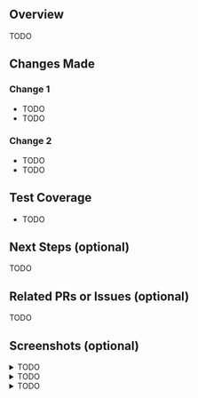 ## Overview

TODO

## Changes Made

### Change 1

- TODO
- TODO

### Change 2

- TODO
- TODO

## Test Coverage

- TODO

## Next Steps (optional)

TODO

## Related PRs or Issues (optional)

TODO

## Screenshots (optional)

<!-- use the following for videos -->
<details>
  <summary>TODO</summary>
  <table>
    <tr>
      <td>Before</td>
      <td>After</td>
    </tr>
  <tr>
    <td><video src="enterurlhere" type="video/mp4"></td>
    <td><video src="enterurlhere" type="video/mp4"></td>
  </tr>
 </table>
</details>

<!-- use the following for images -->
<details>
  <summary>TODO</summary>
  <table>
    <tr>
      <td>Before</td>
      <td>After</td>
    </tr>
  <tr>
    <td><img src="enterurlhere" width="300px" height="auto"></td>
    <td><img src="enterurlhere" width="300px" height="auto"></td>
  </tr>
 </table>
</details>

<!-- use the following if there is no before/after -->
<details>
  <summary>TODO</summary>
  <img src="enterurlhere" width="300px" height="auto">
  <video src="enterurlhere" type="video/mp4">
</details>
